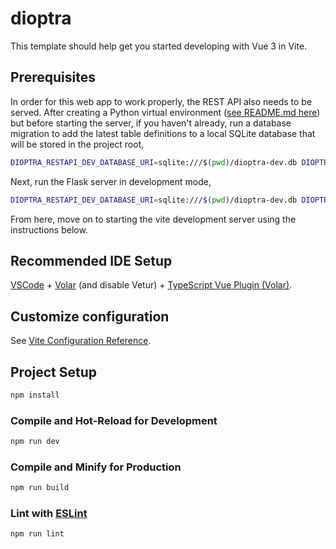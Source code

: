 # dioptra

This template should help get you started developing with Vue 3 in Vite.

## Prerequisites

In order for this web app to work properly, the REST API also needs to be served. After creating a Python virtual environment ([see README.md here](../../README.md)) but before starting the server, if you haven't already, run a database migration to add the latest table definitions to a local SQLite database that will be stored in the project root,

```sh
DIOPTRA_RESTAPI_DEV_DATABASE_URI=sqlite:///$(pwd)/dioptra-dev.db DIOPTRA_RESTAPI_ENV=dev flask db upgrade -d src/migrations
```

Next, run the Flask server in development mode,

```sh
DIOPTRA_RESTAPI_DEV_DATABASE_URI=sqlite:///$(pwd)/dioptra-dev.db DIOPTRA_RESTAPI_ENV=dev flask run --host ::1
```

From here, move on to starting the vite development server using the instructions below.

## Recommended IDE Setup

[VSCode](https://code.visualstudio.com/) + [Volar](https://marketplace.visualstudio.com/items?itemName=Vue.volar) (and disable Vetur) + [TypeScript Vue Plugin (Volar)](https://marketplace.visualstudio.com/items?itemName=Vue.vscode-typescript-vue-plugin).

## Customize configuration

See [Vite Configuration Reference](https://vitejs.dev/config/).

## Project Setup

```sh
npm install
```

### Compile and Hot-Reload for Development

```sh
npm run dev
```

### Compile and Minify for Production

```sh
npm run build
```

### Lint with [ESLint](https://eslint.org/)

```sh
npm run lint
```
